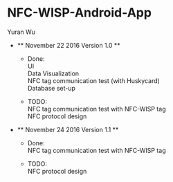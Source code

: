 # NFC-WISP-Android-App
Yuran Wu

- ** November 22 2016 Version 1.0 **<br />
  * Done:<br />
    UI<br />
    Data Visualization<br />
    NFC tag communication test (with Huskycard)<br />
    Database set-up<br />
  
  * TODO:<br />
    NFC tag communication test with NFC-WISP tag<br />
    NFC protocol design<br />

- ** November 24 2016 Version 1.1 ** <br />
  * Done:<br />
    NFC tag communication test with NFC-WISP tag<br />
  
  * TODO:<br />
    NFC protocol design<br />
